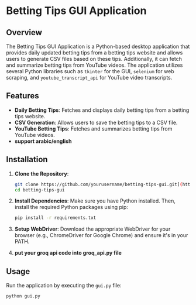 # Betting Tips GUI Application

## Overview

The Betting Tips GUI Application is a Python-based desktop application that provides daily updated betting tips from a betting tips website and allows users to generate CSV files based on these tips. Additionally, it can fetch and summarize betting tips from YouTube videos. The application utilizes several Python libraries such as `tkinter` for the GUI, `selenium` for web scraping, and `youtube_transcript_api` for YouTube video transcripts.

## Features

- **Daily Betting Tips**: Fetches and displays daily betting tips from a betting tips website.
- **CSV Generation**: Allows users to save the betting tips to a CSV file.
- **YouTube Betting Tips**: Fetches and summarizes betting tips from YouTube videos.
- **support arabic/english**

## Installation

1. **Clone the Repository**:
    ```bash
    git clone https://github.com/yourusername/betting-tips-gui.git](https://github.com/kikoistheman/Betting_tips.git
    cd betting-tips-gui
    ```

2. **Install Dependencies**:
    Make sure you have Python installed. Then, install the required Python packages using pip:
    ```bash
    pip install -r requirements.txt
    ```

3. **Setup WebDriver**:
    Download the appropriate WebDriver for your browser (e.g., ChromeDriver for Google Chrome) and ensure it's in your PATH.

4. **put your groq api code into groq_api.py file**

## Usage

Run the application by executing the `gui.py` file:
```bash
python gui.py
